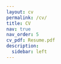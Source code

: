 ```yaml
---
layout: cv
permalink: /cv/
title: CV
nav: true
nav_order: 5
cv_pdf: Resume.pdf
description:
  sidebar: left
---
```

